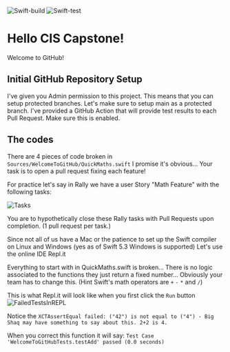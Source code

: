 ![Swift-build](https://github.com/domincl/WelcomeToGitHub/workflows/Swift-build/badge.svg)
![Swift-test](https://github.com/domincl/WelcomeToGitHub/workflows/Swift-test/badge.svg)

# Hello CIS Capstone!

Welcome to GitHub!

## Initial GitHub Repository Setup
I've given you Admin permission to this project. This means that you can setup protected branches. Let's make sure to setup main as a protected branch. I've provided a GitHub Action that will provide test results to each Pull Request. Make sure this is enabled. 

## The codes
There are 4 pieces of code broken in `Sources/WelcomeToGitHub/QuickMaths.swift` I promise it's obvious... Your task is to open a pull request fixing each feature!

For practice let's say in Rally we have a user Story "Math Feature" with the following tasks:

![Tasks](RallyTasks.png)

You are to hypothetically close these Rally tasks with Pull Requests upon completion. (1 pull request per task.)

Since not all of us have a Mac or the patience to set up the Swift compiler on Linux and Windows (yes as of Swift 5.3 Windows is supported) Let's use the online IDE Repl.it

Everything to start with in QuickMaths.swift is broken... There is no logic associated to the functions they just return a fixed number... Obviously your team has to change this. (Hint Swift's math operators are `+` `-` `*` and `/`)

This is what Repl.it will look like when you first click the `Run` button
![FailedTestsInREPL](FailedTestsInREPL.png)

Notice the `XCTAssertEqual failed: ("42") is not equal to ("4") - Big Shaq may have something to say about this. 2+2 is 4.`

When you correct this function it will say:
`Test Case 'WelcomeToGitHubTests.testAdd' passed (0.0 seconds)`
